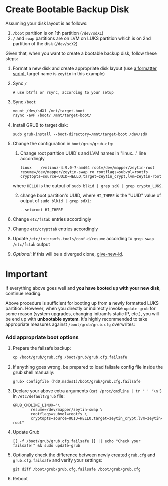 # Create Bootable Backup Disk 

Assuming your disk layout is as follows: 

1. `/boot` partition is on 1th partition (`/dev/sdX1`)
2. `/` and `swap` partitions are on LVM on LUKS partition which is on 2nd partition of the disk (`/dev/sdX2`)

Given that, when you want to create a bootable backup disk, follow these steps:

1. Format a new disk and create appropriate disk layout (use [a formatter script](https://github.com/ceremcem/erik-sync/blob/a3c9af2bab28409ae4a42bcacf13dbcf699d98fc/format-new-erik.sh), target name is `zeytin` in this example)
2. Sync `/`
       
       # use btrfs or rsync, according to your setup 
       
3. Sync `/boot`

       mount /dev/sdX1 /mnt/target-boot
       rsync -avP /boot/ /mnt/target-boot/

4. Install GRUB to target disk:

       sudo grub-install --boot-directory=/mnt/target-boot /dev/sdX    

5. Change the configuration in `boot/grub/grub.cfg`: 
    1. Change root partition UUID's and LVM names in "linux..." line accordingly

           linux	/vmlinuz-4.9.0-7-amd64 root=/dev/mapper/zeytin-root resume=/dev/mapper/zeytin-swap ro rootflags=subvol=rootfs cryptopts=source=UUID=HELLO,target=zeytin_crypt,lvm=zeytin-root 

      where `HELLO` is the output of `sudo blkid | grep sdX | grep crypto_LUKS`.
      

    2. change boot partition's UUID, where `HI_THERE` is the "UUID" value of output of `sudo blkid | grep sdX1`:

           --set=root HI_THERE

6. Change `etc/fstab` entries accordingly
7. Change `etc/crypttab` entries accordingly
8. Update `/etc/initramfs-tools/conf.d/resume` according to `grep swap /etc/fstab` output
9. *Optional*: If this will be a diverged clone, [give-new-id](https://github.com/aktos-io/dcs-tools/blob/master/give-new-id).

# Important 

If everything above goes well and **you have booted up with your new disk**, continue reading.

Above procedure is sufficient for booting up from a newly formatted LUKS partition. However, when you directly or indirectly invoke `update-grub` for some reason (system upgrades, changing initramfs static IP, etc.), you will be end up with **unbootable system**. It's highly recommended to take appropriate measures against `/boot/grub/grub.cfg` overwrites: 

### Add appropriate boot options 

1. Prepare the failsafe backup:

       cp /boot/grub/grub.cfg /boot/grub/grub.cfg.failsafe
       
2. If anything goes wrong, be prepared to load failsafe config file inside the grub shell manually:

       grub> configfile (hd0,msdos1)/boot/grub/grub.cfg.failsafe

3. Declare your above extra arguments (`cat /proc/cmdline | tr ' ' '\n'`) in `/etc/default/grub` file: 

       GRUB_CMDLINE_LINUX="\
               resume=/dev/mapper/zeytin-swap \
               rootflags=subvol=rootfs \
               cryptopts=source=UUID=HELLO,target=zeytin_crypt,lvm=zeytin-root"
               
4. Update Grub

       [[ -f /boot/grub/grub.cfg.failsafe ]] || echo "Check your failsafe!" && sudo update-grub
       
5. Optionally check the difference between newly created `grub.cfg` and `grub.cfg.failsafe` and verify your settings:

       git diff /boot/grub/grub.cfg.failsafe /boot/grub/grub.cfg

6. Reboot

